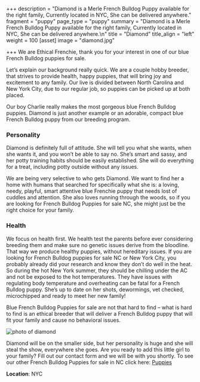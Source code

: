 +++
description = "Diamond is a Merle French Bulldog Puppy available for the right family, Currently located in NYC, She can be delivered anywhere."
fragment = "puppy"
page_type = "puppy"
summary = "Diamond is a Merle French Bulldog Puppy available for the right family, Currently located in NYC, She can be delivered anywhere.\n"
title = "Diamond"
title_align = "left"
weight = 100
[asset]
image = "diamond.jpg"

+++
We are Ethical Frenchie, thank you for your interest in one of our blue French Bulldog puppies for sale.

Let’s explain our background really quick. We are a couple hobby breeder, that strives to provide health, happy puppies, that will bring joy and excitement to any family. Our live is divided between North Carolina and New York City, due to our regular job, so puppies can be picked up at both placed.

Our boy Charlie really makes the most gorgeous blue French Bulldog puppies. Diamond is just another example or an adorable, compact blue French Bulldog puppy from our breeding program.

### Personality

Diamond is definitely full of attitude. She will tell you what she wants, when she wants it, and you won’t be able to say no. She’s smart and sassy, and her potty training habits should be easily established. She will do everything for a treat, including potty outside without any issues.

We are being very selective to who gets Diamond. We want to find her a home with humans that searched for specifically what she is: a loving, needy, playful, smart attentive blue Frenchie puppy that needs lost of cuddles and attention. She also loves running through the woods, so if you are looking for French Bulldog Puppies for sale NC, she might just be the right choice for your family.

### Health

We focus on health first. We health test the parents before ever considering breeding them and make sure no genetic issues derive from the bloodline. That way we produce healthy puppies, without hereditary issues. If you are looking for French Bulldog puppies for sale NC or New York City, you probably already did your research and know they don’t do well in the heat. So during the hot New York summer, they should be chilling under the AC and not be exposed to the hot temperatures. They have issues with regulating body temperature and overheating can be fatal for a French Bulldog puppy. She’s up to date on her shots, dewormings, vet checked, microchipped and ready to meet her new family!

Blue French Bulldog Puppies for sale are not that hard to find – what is hard to find is an ethical breeder that will deliver a French Bulldog puppy that will fit your family and cause no behavioral issues.

![photo of diamond](/images/diamond_1.jpg)

Diamond will be on the smaller side, but her personality is huge and she will steal the show, everywhere she goes. Are you ready to add this little girl to your family? Fill out our contact form and we will be with you shortly. To see our other French Bulldog Puppies for sale in NC click here:
[Puppies](/puppies)

**Location**: NYC